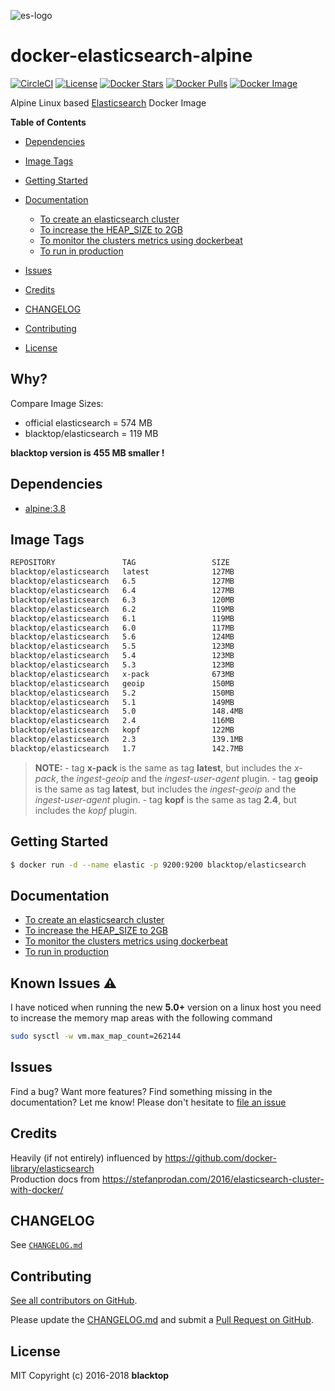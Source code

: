 ![es-logo](https://raw.githubusercontent.com/blacktop/docker-elasticsearch-alpine/master/es-logo.png)

# docker-elasticsearch-alpine

[![CircleCI](https://circleci.com/gh/blacktop/docker-elasticsearch-alpine.png?style=shield)](https://circleci.com/gh/blacktop/docker-elasticsearch-alpine) [![License](http://img.shields.io/:license-mit-blue.svg)](http://doge.mit-license.org) [![Docker Stars](https://img.shields.io/docker/stars/blacktop/elasticsearch.svg)](https://hub.docker.com/r/blacktop/elasticsearch/) [![Docker Pulls](https://img.shields.io/docker/pulls/blacktop/elasticsearch.svg)](https://hub.docker.com/r/blacktop/elasticsearch/) [![Docker Image](https://img.shields.io/badge/docker%20image-127MB-blue.svg)](https://hub.docker.com/r/blacktop/elasticsearch/)

Alpine Linux based [Elasticsearch](https://www.elastic.co/products/elasticsearch) Docker Image

**Table of Contents**

- [Dependencies](#dependencies)
- [Image Tags](#image-tags)
- [Getting Started](#getting-started)
- [Documentation](#documentation)

  - [To create an elasticsearch cluster](docs/create.md)
  - [To increase the HEAP_SIZE to 2GB](docs/options.md)
  - [To monitor the clusters metrics using dockerbeat](docs/dockerbeat.md)
  - [To run in production](docs/production.md)

- [Issues](#issues)

- [Credits](#credits)

- [CHANGELOG](#changelog)

- [Contributing](#contributing)

- [License](#license)

## Why?

Compare Image Sizes:

- official elasticsearch = 574 MB
- blacktop/elasticsearch = 119 MB

**blacktop version is 455 MB smaller !**

## Dependencies

- [alpine:3.8](https://hub.docker.com/_/alpine/)

## Image Tags

```bash
REPOSITORY               TAG                 SIZE
blacktop/elasticsearch   latest              127MB
blacktop/elasticsearch   6.5                 127MB
blacktop/elasticsearch   6.4                 127MB
blacktop/elasticsearch   6.3                 120MB
blacktop/elasticsearch   6.2                 119MB
blacktop/elasticsearch   6.1                 119MB
blacktop/elasticsearch   6.0                 117MB
blacktop/elasticsearch   5.6                 124MB
blacktop/elasticsearch   5.5                 123MB
blacktop/elasticsearch   5.4                 123MB
blacktop/elasticsearch   5.3                 123MB
blacktop/elasticsearch   x-pack              673MB
blacktop/elasticsearch   geoip               150MB
blacktop/elasticsearch   5.2                 150MB
blacktop/elasticsearch   5.1                 149MB
blacktop/elasticsearch   5.0                 148.4MB
blacktop/elasticsearch   2.4                 116MB
blacktop/elasticsearch   kopf                122MB
blacktop/elasticsearch   2.3                 139.1MB
blacktop/elasticsearch   1.7                 142.7MB
```

> **NOTE:** - tag **x-pack** is the same as tag **latest**, but includes the _x-pack_, the _ingest-geoip_ and the _ingest-user-agent_ plugin. - tag **geoip** is the same as tag **latest**, but includes the _ingest-geoip_ and the _ingest-user-agent_ plugin. - tag **kopf** is the same as tag **2.4**, but includes the _kopf_ plugin.

## Getting Started

```bash
$ docker run -d --name elastic -p 9200:9200 blacktop/elasticsearch
```

## Documentation

- [To create an elasticsearch cluster](docs/create.md)
- [To increase the HEAP_SIZE to 2GB](docs/options.md)
- [To monitor the clusters metrics using dockerbeat](docs/dockerbeat.md)
- [To run in production](docs/production.md)

## Known Issues :warning:

I have noticed when running the new **5.0+** version on a linux host you need to increase the memory map areas with the following command

```bash
sudo sysctl -w vm.max_map_count=262144
```

## Issues

Find a bug? Want more features? Find something missing in the documentation? Let me know! Please don't hesitate to [file an issue](https://github.com/blacktop/docker-elasticsearch-alpine/issues/new)

## Credits

Heavily (if not entirely) influenced by https://github.com/docker-library/elasticsearch<br> Production docs from https://stefanprodan.com/2016/elasticsearch-cluster-with-docker/

## CHANGELOG

See [`CHANGELOG.md`](https://github.com/blacktop/docker-elasticsearch-alpine/blob/master/CHANGELOG.md)

## Contributing

[See all contributors on GitHub](https://github.com/blacktop/docker-elasticsearch-alpine/graphs/contributors).

Please update the [CHANGELOG.md](https://github.com/blacktop/docker-elasticsearch-alpine/blob/master/CHANGELOG.md) and submit a [Pull Request on GitHub](https://help.github.com/articles/using-pull-requests/).

## License

MIT Copyright (c) 2016-2018 **blacktop**
